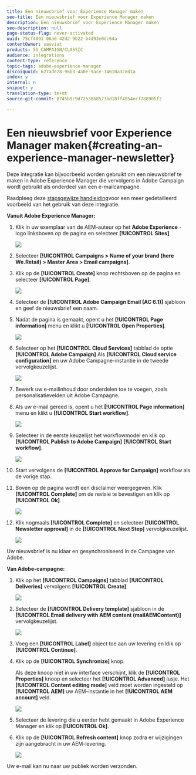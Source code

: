 ```yaml
---
title: Een nieuwsbrief voor Experience Manager maken
seo-title: Een nieuwsbrief voor Experience Manager maken
description: Een nieuwsbrief voor Experience Manager maken
seo-description: null
page-status-flag: never-activated
uuid: 75cf4891-06a6-42d2-9b22-b4d93e0dc64a
contentOwner: sauviat
products: SG_CAMPAIGN/CLASSIC
audience: integrations
content-type: reference
topic-tags: adobe-experience-manager
discoiquuid: 627ade78-96b3-4a6e-9ace-74610a3c8d1a
index: y
internal: n
snippet: y
translation-type: tm+mt
source-git-commit: 0745b9c9d72538b8573ad18ff4054ecf788905f2

---
```



# Een nieuwsbrief voor Experience Manager maken{#creating-an-experience-manager-newsletter}

Deze integratie kan bijvoorbeeld worden gebruikt om een nieuwsbrief te maken in Adobe Experience Manager die vervolgens in Adobe Campaign wordt gebruikt als onderdeel van een e-mailcampagne.

Raadpleeg deze [stapsgewijze handleiding](https://docs.campaign.adobe.com/doc/AC/getting_started/EN/aem.html)voor een meer gedetailleerd voorbeeld van het gebruik van deze integratie.

**Vanuit Adobe Experience Manager:**

1. Klik in uw exemplaar van de AEM-auteur op het **Adobe Experience** -logo linksboven op de pagina en selecteer **[!UICONTROL Sites]**.

   ![](assets/aem_uc_1.png)

1. Selecteer **[!UICONTROL Campaigns > Name of your brand (here We.Retail) > Master Area > Email campaigns]**.
1. Klik op de **[!UICONTROL Create]** knop rechtsboven op de pagina en selecteer **[!UICONTROL Page]**.

   ![](assets/aem_uc_2.png)

1. Selecteer de **[!UICONTROL Adobe Campaign Email (AC 6.1)]** sjabloon en geef de nieuwsbrief een naam.
1. Nadat de pagina is gemaakt, opent u het **[!UICONTROL Page information]** menu en klikt u **[!UICONTROL Open Properties]**.

   ![](assets/aem_uc_3.png)

1. Selecteer op het **[!UICONTROL Cloud Services]** tabblad de optie **[!UICONTROL Adobe Campaign]** Als **[!UICONTROL Cloud service configuration]** en uw Adobe Campagne-instantie in de tweede vervolgkeuzelijst.

   ![](assets/aem_uc_4.png)

1. Bewerk uw e-mailinhoud door onderdelen toe te voegen, zoals personalisatievelden uit Adobe Campagne.
1. Als uw e-mail gereed is, opent u het **[!UICONTROL Page information]** menu en klikt u **[!UICONTROL Start workflow]**.

   ![](assets/aem_uc_5.png)

1. Selecteer in de eerste keuzelijst het workflowmodel en klik op **[!UICONTROL Publish to Adobe Campaign]** **[!UICONTROL Start workflow]**.

   ![](assets/aem_uc_6.png)

1. Start vervolgens de **[!UICONTROL Approve for Campaign]** workflow als de vorige stap.
1. Boven op de pagina wordt een disclaimer weergegeven. Klik **[!UICONTROL Complete]** om de revisie te bevestigen en klik op **[!UICONTROL Ok]**.

   ![](assets/aem_uc_7.png)

1. Klik nogmaals **[!UICONTROL Complete]** en selecteer **[!UICONTROL Newsletter approval]** in de **[!UICONTROL Next Step]** vervolgkeuzelijst.

   ![](assets/aem_uc_8.png)

Uw nieuwsbrief is nu klaar en gesynchroniseerd in de Campagne van Adobe.

**Van Adobe-campagne:**

1. Klik op het **[!UICONTROL Campaigns]** tabblad **[!UICONTROL Deliveries]** vervolgens **[!UICONTROL Create]**.

   ![](assets/aem_uc_9.png)

1. Selecteer de **[!UICONTROL Delivery template]** sjabloon in de **[!UICONTROL Email delivery with AEM content (mailAEMContent)]** vervolgkeuzelijst.

   ![](assets/aem_uc_10.png)

1. Voeg een **[!UICONTROL Label]** object toe aan uw levering en klik op **[!UICONTROL Continue]**.
1. Klik op de **[!UICONTROL Synchronize]** knop.

   Als deze knoop niet in uw interface verschijnt, klik de **[!UICONTROL Properties]** knoop en selecteer het **[!UICONTROL Advanced]** lusje. Het **[!UICONTROL Content editing mode]** veld moet worden ingesteld op **[!UICONTROL AEM]** uw AEM-instantie in het **[!UICONTROL AEM account]** veld.

   ![](assets/aem_uc_11.png)

1. Selecteer de levering die u eerder hebt gemaakt in Adobe Experience Manager en klik op **[!UICONTROL Ok]**.
1. Klik op de **[!UICONTROL Refresh content]** knop zodra er wijzigingen zijn aangebracht in uw AEM-levering.

   ![](assets/aem_uc_12.png)

Uw e-mail kan nu naar uw publiek worden verzonden.
